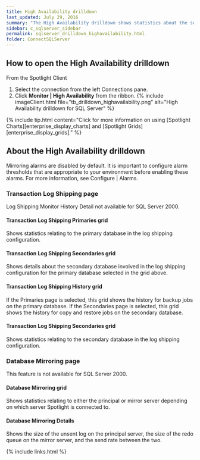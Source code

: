 ```yaml
---
title: High Availability drilldown
last_updated: July 29, 2016
summary: "The High Availability drilldown shows statistics about the servers involved in transaction log shipping and database mirroring."
sidebar: c_sqlserver_sidebar
permalink: sqlserver_drilldown_highavailability.html
folder: ConnectSQLServer
---
```




## How to open the High Availability drilldown

From the Spotlight Client

1. Select the connection from the left Connections pane.
2. Click **Monitor \| High Availability** from the ribbon.
   {% include imageClient.html file="tb_drilldown_highavailability.png" alt="High Availability drilldown for SQL Server" %}

{% include tip.html content="Click for more information on using [Spotlight Charts][enterprise_display_charts] and [Spotlight Grids][enterprise_display_grids]." %}


## About the High Availability drilldown

Mirroring alarms are disabled by default. It is important to configure alarm thresholds that are appropriate to your environment before enabling these alarms. For more information, see Configure \| Alarms.


### Transaction Log Shipping page
Log Shipping Monitor History Detail not available for SQL Server 2000.

#### Transaction Log Shipping Primaries grid
Shows statistics relating to the primary database in the log shipping configuration.

#### Transaction Log Shipping Secondaries grid
Shows details about the secondary database involved in the log shipping configuration for the primary database selected in the grid above.

#### Transaction Log Shipping History grid
If the Primaries page is selected, this grid shows the history for backup jobs on the primary database. If the Secondaries page is selected, this grid shows the history for copy and restore jobs on the secondary database.

#### Transaction Log Shipping Secondaries grid
Shows statistics relating to the secondary database in the log shipping configuration.




### Database Mirroring page

This feature is not available for SQL Server 2000.

#### Database Mirroring grid
Shows statistics relating to either the principal or mirror server depending on which server Spotlight is connected to.

#### Database Mirroring Details
Shows the size of the unsent log on the principal server, the size of the redo queue on the mirror server, and the send rate between the two.




{% include links.html %}
